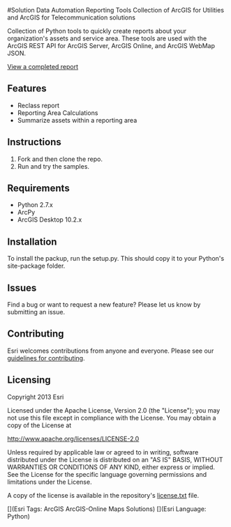 #Solution Data Automation Reporting Tools
Collection of ArcGIS for Utilities and ArcGIS for Telecommunication solutions

Collection of Python tools to quickly create reports about your organization's assets and service area. These tools are used with the ArcGIS REST API for ArcGIS Server, ArcGIS Online, and ArcGIS WebMap JSON.

[View a completed report](http://www.arcgis.com/home/webmap/viewer.html?webmap=f2cf26f0a3bf48a58c7bd9f80294d471)

## Features
* Reclass report
* Reporting Area Calculations
* Summarize assets within a reporting area 


## Instructions

1. Fork and then clone the repo. 
2. Run and try the samples.

## Requirements

* Python 2.7.x
* ArcPy
* ArcGIS Desktop 10.2.x

## Installation

To install the packup, run the setup.py. This should copy it to your Python's site-package folder.

## Issues

Find a bug or want to request a new feature?  Please let us know by submitting an issue.

## Contributing

Esri welcomes contributions from anyone and everyone. Please see our [guidelines for contributing](https://github.com/esri/contributing).

## Licensing
Copyright 2013 Esri

Licensed under the Apache License, Version 2.0 (the "License");
you may not use this file except in compliance with the License.
You may obtain a copy of the License at

   http://www.apache.org/licenses/LICENSE-2.0

Unless required by applicable law or agreed to in writing, software
distributed under the License is distributed on an "AS IS" BASIS,
WITHOUT WARRANTIES OR CONDITIONS OF ANY KIND, either express or implied.
See the License for the specific language governing permissions and
limitations under the License.

A copy of the license is available in the repository's [license.txt]( https://raw.github.com/Esri/quickstart-map-js/master/license.txt) file.

[](Esri Tags: ArcGIS ArcGIS-Online Maps Solutions)
[](Esri Language: Python)​

